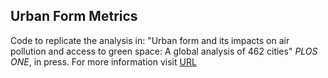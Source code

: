 ## Urban Form Metrics
Code to replicate the analysis in: "Urban form and its impacts on air pollution and access to green space: A global analysis of 462 cities" *PLOS ONE*, in press.
For more information visit [URL](https://)
